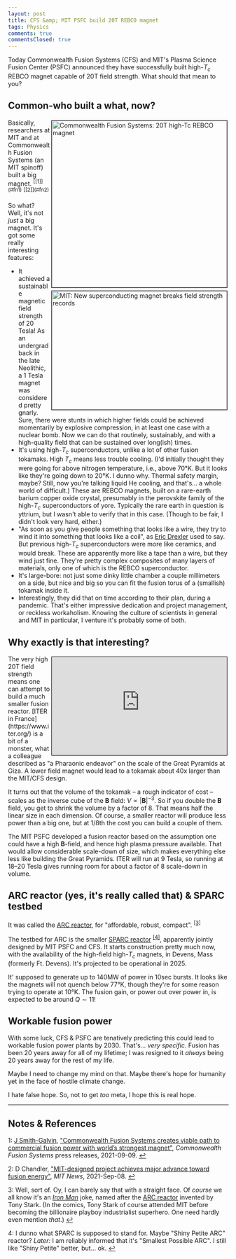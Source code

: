 ```yaml
---
layout: post
title: CFS &amp; MIT PSFC build 20T REBCO magnet
tags: Physics 
comments: true
commentsClosed: true
---
```


Today Commonwealth Fusion Systems (CFS) and MIT's Plasma Science Fusion Center (PSFC)
announced they have successfully built high-$T_c$ REBCO magnet capable of 20T field
strength.  What should that mean to you?  


## Common-who built a what, now?  

<img src="{{ site.baseurl }}/images/2021-09-09-cfs-20t-magnet-cfs.jpg" width="400" height="381" alt="Commonwealth Fusion Systems: 20T high-Tc REBCO magnet" title = "Commonwealth Fusion Systems: 20T high-Tc REBCO magnet" style="float: right; margin: 3px 3px 3px 3px; border: 1px solid #000000;">
<img src="{{ site.baseurl }}/images/2021-09-09-cfs-20t-magnet-mit.jpg" width="400" height="271" alt="MIT: New superconducting magnet breaks field strength records" title = "MIT: New superconducting magnet breaks field strength records" style="float: right; margin: 3px 3px 3px 3px; border: 1px solid #000000;">
Basically, researchers at MIT and at Commonwealth Fusion Systems (an MIT spinoff) built a
big magnet.  <sup id="fn1a">[[1]](#fn1)</sup> <sup id="fn2a">[[2]](#fn2)</sup>

So what?  Well, it's not _just_ a big magnet.  It's got some really interesting features:  
- It achieved a sustainable magnetic field strength of 20 Tesla!  As an undergrad back in
  the late Neolithic, a 1 Tesla magnet was considered pretty gnarly.  Sure, there were
  stunts in which higher fields could be achieved momentarily by explosive compression, in
  at least one case with a nuclear bomb.  Now we can do that routinely, sustainably, and
  with a high-quality field that can be sustained over long(ish) times.  
- It's using high-$T_c$ superconductors, unlike a lot of other fusion tokamaks.  High $T_c$
  means less trouble cooling.  (I'd initially thought they were going for above nitrogen
  temperature, i.e., above 70&deg;K.  But it looks like they're going down to 20&deg;K. I
  dunno why.  Thermal safety margin, maybe?  Still, now you're talking liquid He cooling,
  and that's&hellip; a whole world of difficult.)  These are REBCO magnets, built on a
  rare-earth barium copper oxide crystal, presumably in the perovskite family of the
  high-$T_c$ superconductors of yore.  Typically the rare earth in question is yttrium,
  but I wasn't able to verify that in this case. (Though to be fair, I didn't look very
  hard, either.)  
- "As soon as you give people something that looks like a wire, they try to wind it into something
  that looks like a coil", as [Eric Drexler](https://en.wikipedia.org/wiki/K._Eric_Drexler) 
  used to say.  But previous high-$T_c$ 
  superconductors were more like ceramics, and would break.  These are apparently more
  like a tape than a wire, but they wind just fine.  They're pretty complex composites of
  many layers of materials, only one of which is the REBCO superconductor.  
- It's large-bore: not just some dinky little chamber a couple millimeters on a side, but
  nice and big so you can fit the fusion torus of a (smallish) tokamak inside it.  
- Interestingly, they did that on time according to their plan, during a pandemic.  That's
  either impressive dedication and project management, or reckless workaholism.  Knowing
  the culture of scientists in general and MIT in particular, I venture it's probably some
  of both.  


## Why exactly is that interesting?  

<iframe width="400" height="224" src="https://www.youtube.com/embed/yXLO3-7BRwQ" allow="accelerometer; encrypted-media; gyroscope; picture-in-picture" allowfullscreen style="float: right; margin: 3px 3px 3px 3px; border: 1px solid #000000;"></iframe>
The very high 20T field strength means one can attempt to build a much smaller fusion
reactor.  [ITER in France](https://www.iter.org/) is a bit of a monster, what a colleague
described as "a Pharaonic endeavor" on the scale of the Great Pyramids at Giza.  A lower
field magnet would lead to a tokamak about 40x larger than the MIT/CFS design.  

It turns out that the volume of the tokamak &ndash; a rough indicator of cost &ndash;
scales as the inverse cube of the $\mathbf{B}$ field: $V \propto \left|\mathbf{B}\right|^{-3}$.
So if you double the $\mathbf{B}$
field, you get to shrink the volume by a factor of 8.  That means half the linear size in
each dimension.  Of course, a smaller reactor will produce less power than a big one, but
at 1/8th the cost you can build a couple of them.  

The MIT PSFC developed a fusion reactor based on the assumption one could have a high
$\mathbf{B}$-field, and hence high plasma pressure available.  That would allow
considerable scale-down of size, which makes everything else less like building the Great
Pyramids.  ITER will run at 9 Tesla, so running at 18&ndash;20 Tesla gives running room
for about a factor of 8 scale-down in volume.  


## ARC reactor (yes, it's really called that) &amp; SPARC testbed  

It was called the [ARC reactor](https://en.wikipedia.org/wiki/ARC_fusion_reactor), for
"affordable, robust, compact". <sup id="fn3a">[[3]](#fn3)</sup>

The testbed for ARC is the smaller 
[SPARC reactor](https://www.psfc.mit.edu/sparc) <sup id="fn4a">[[4]](#fn4)</sup>, 
apparently jointly designed by MIT PSFC and CFS.  It starts construction pretty much now,
with the availability of the high-field high-$T_c$ magnets, in Devens, Mass (formerly
Ft. Devens).  It's projected to be operational in 2025.  

It' supposed to generate up to 140MW of power in 10sec bursts.  It looks like the magnets
will not quench below 77&deg;K, though they're for some reason trying to operate at
10&deg;K.  The fusion gain, or power out over power in, is expected to be around 
$Q \sim 11$!  


## Workable fusion power  

With some luck, CFS &amp; PSFC are tenatively predicting this could lead to workable
fusion power plants by 2030.  That's&hellip; _very specific_.  Fusion has been 20 years
away for all of my lifetime; I was resigned to it _always_ being 20 years away for the
rest of my life.  

Maybe I need to change my mind on that.  Maybe there's hope for humanity yet in the face
of hostile climate change.  

I hate false hope.  So, not to get _too_ meta, I hope this is real hope.  

---

## Notes &amp; References  

<!--
<sup id="fn1a">[[1]](#fn1)</sup>
<a id="fn1">1</a>: [↩](#fn1a)  
-->

<a id="fn1">1</a>: [J Smith-Galvin](mailto:jsmithgalvin@cfs.energy), ["Commonwealth Fusion Systems creates viable path to commercial fusion power with world’s strongest magnet"](https://cfs.energy/news-and-media/cfs-commercial-fusion-power-with-hts-magnet/), _Commonwealth Fusion Systems_ press releases, 2021-09-09. [↩](#fn1a)  

<a id="fn2">2</a>: D Chandler, ["MIT-designed project achieves major advance toward fusion energy"](https://news.mit.edu/2021/MIT-CFS-major-advance-toward-fusion-energy-0908), _MIT News_, 2021-Sep-08. [↩](#fn2a)  

<a id="fn3">3</a>: Well, sort of.  Oy, I can barely say that with a straight face.  Of _course_ we all know it's an [_Iron Man_](https://en.wikipedia.org/wiki/Iron_Man) joke, named after the [ARC reactor](https://en.wikipedia.org/wiki/Features_of_the_Marvel_Cinematic_Universe#Arc_Reactor) invented by Tony Stark.  (In the comics, Tony Stark of course attended MIT before becoming the billionaire playboy industrialist superhero.  One need hardly even mention _that_.) [↩](#fn3a)  

<a id="fn4">4</a>: I dunno what SPARC is supposed to stand for.  Maybe "Shiny Petite ARC" reactor?  _Later:_ I am reliably informed that it's "Smallest Possible ARC".  I still like "Shiny Petite" better, but&hellip; ok. [↩](#fn4a)  
